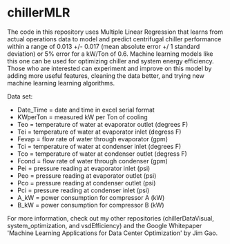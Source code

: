 # chillerMLR
The code in this repository uses Multiple Linear Regression that learns from actual operations 
data to model and predict centrifugal chiller performance within a range of 0.013 +/- 0.017 
(mean absolute error +/ 1 standard deviation) or 5% error for a kW/Ton of 0.6.  Machine
learning models like this one can be used for optimizing chiller and system energy efficiency.
Those who are interested can experiment and improve on this model by adding more useful 
features, cleaning the data better, and trying new machine learning learning algorithms.

Data set:
 - Date_Time = date and time in excel serial format
 - KWperTon = measured kW per Ton of cooling
 - Teo = temperature of water at evaporator outlet (degrees F)
 - Tei = temperature of water at evaporator inlet (degress F)
 - Fevap = flow rate of water through evaporator (gpm)
 - Tci = temperature of water at condenser inlet (degrees F)
 - Tco = temperature of water at condenser outlet (degress F)
 - Fcond = flow rate of water through condenser (gpm)
 - Pei = pressure reading at evaporator inlet (psi)
 - Peo = pressure reading at evaporator outlet (psi)
 - Pco = pressure reading at condenser outlet (psi)
 - Pci = pressure reading at condenser inlet (psi)
 - A_kW = power consumption for compressor A (kW)
 - B_kW = power consumption for compressor B (kW)

For more information, check out my other repositories (chillerDataVisual, system_optimization, 
and vsdEfficiency) and the Google Whitepaper 'Machine Learning Applications for Data Center 
Optimization' by Jim Gao.
